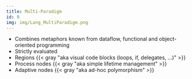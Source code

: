 ```yaml
---
title: Multi-Paradigm
id: 0
img: img/Lang_MultiParadigm.png
---
```


* Combines metaphors known from dataflow, functional and object-oriented programming
* Strictly evaluated
* Regions {{< gray "aka visual code blocks (loops, if, delegates, ...)" >}}
* Process nodes {{< gray "aka simple lifetime management" >}}
* Adaptive nodes {{< gray "aka ad-hoc polymorphism" >}}
